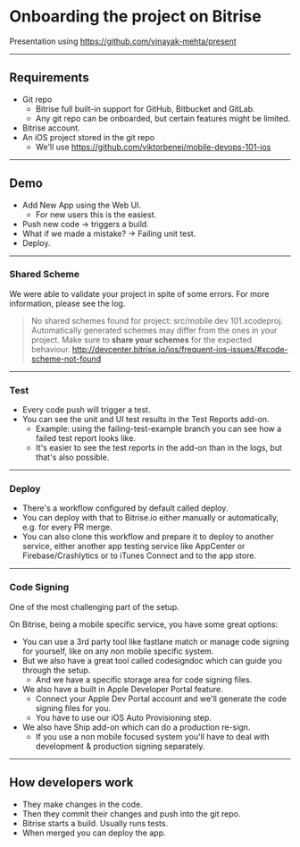 # Onboarding the project on Bitrise

Presentation using https://github.com/vinayak-mehta/present

---

## Requirements

- Git repo
    - Bitrise full built-in support for GitHub, Bitbucket and GitLab.
    - Any git repo can be onboarded, but certain features might be limited.
- Bitrise account.
- An iOS project stored in the git repo
    - We'll use https://github.com/viktorbenei/mobile-devops-101-ios

---

## Demo

- Add New App using the Web UI.
    - For new users this is the easiest.
- Push new code -> triggers a build.
- What if we made a mistake? -> Failing unit test.
- Deploy.

---

### Shared Scheme

We were able to validate your project in spite of some errors. For more information, please see the log.

> No shared schemes found for project: src/mobile dev 101.xcodeproj.
> Automatically generated schemes may differ from the ones in your project.
> Make sure to **share your schemes** for the expected behaviour.
> http://devcenter.bitrise.io/ios/frequent-ios-issues/#xcode-scheme-not-found

---

### Test

- Every code push will trigger a test.
- You can see the unit and UI test results in the Test Reports add-on.
    - Example: using the failing-test-example branch you can see how a failed test report looks like.
    - It's easier to see the test reports in the add-on than in the logs, but that's also possible.

---

### Deploy

- There's a workflow configured by default called deploy.
- You can deploy with that to Bitrise.io either manually or automatically, e.g. for every PR merge.
- You can also clone this workflow and prepare it to deploy to another service,
  either another app testing service like AppCenter or Firebase/Crashlytics or to iTunes Connect and to the app store.

---

### Code Signing

One of the most challenging part of the setup.

On Bitrise, being a mobile specific service, you have some great options:

- You can use a 3rd party tool like fastlane match or manage code signing for yourself, like on any non mobile specific system.
- But we also have a great tool called codesigndoc which can guide you through the setup.
    - And we have a specific storage area for code signing files.
- We also have a built in Apple Developer Portal feature.
    - Connect your Apple Dev Portal account and we'll generate the code signing files for you.
    - You have to use our iOS Auto Provisioning step.
- We also have Ship add-on which can do a production re-sign.
    - If you use a non mobile focused system you'll have to deal with development & production signing separately.

---

## How developers work

- They make changes in the code.
- Then they commit their changes and push into the git repo.
- Bitrise starts a build. Usually runs tests.
- When merged you can deploy the app.
